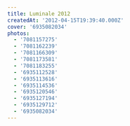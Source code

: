 ```yaml
---
title: Luminale 2012
createdAt: '2012-04-15T19:39:40.000Z'
cover: '6935082034'
photos:
  - '7081157275'
  - '7081162239'
  - '7081166309'
  - '7081173581'
  - '7081183255'
  - '6935112528'
  - '6935113616'
  - '6935114536'
  - '6935120546'
  - '6935127194'
  - '6935129712'
  - '6935082034'
---
```


